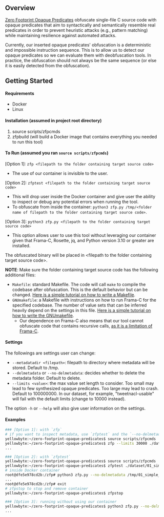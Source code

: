 ## Overview

[Zero Footprint Opaque Predicates](docs/README.md) obfuscate single-file C source code with opaque predicates that aim to syntactically and semantically resemble real predicates in order to prevent heuristic attacks (e.g., pattern matching) while maintaining resilience against automated attacks.

Currently, our inserted opaque predicates' obfuscation is a deterministic and impossible instruction sequence. This is to allow us to detect our opaque predicates so we can evaluate them with deobfuscation tools. In practice, the obfuscation should not always be the same sequence (or else it is easily detected from the obfuscation). 

## Getting Started

#### Requirements
* Docker 
* Linux

#### Installation (assumed in project root directory)
1. source scripts/zfpcmds
2. zfpbuild (will build a Docker image that contains everything you needed to run this tool)

#### To Run (assumed you ran `source scripts/zfpcmds`)
[Option 1]: `zfp <filepath to the folder containing target source code>`
* The use of our container is invisible to the user.

[Option 2]: `zfptest <filepath to the folder containing target source code>`
* This will drop user inside the Docker container and give user the ability to inspect or debug any potential errors when running the tool.
* To obfuscate from inside the container: `python3 zfp.py /tmp/<folder name of filepath to the folder containing target source code>`.

[Option 3]: `python3 zfp.py <filepath to the folder containing target source code>`
* This option allows user to use this tool without leveraging our container given that Frama-C, Rosette, jq, and Python version 3.10 or greater are installed.

The obfuscated binary will be placed in \<filepath to the folder containing target source code\>.

__NOTE__: Make sure the folder containing target source code has the following additional files: 
* `Makefile`: standard Makefile. The code will call `make` to compile the codebase after obfuscation. This is the default behavior but can be changed. [Here is a simple tutorial on how to write a Makefile](https://gist.github.com/yellowbyte/b2b61f547e51e80b30522a989e6ea88d).
* `GNUmakefile`: a Makefile with instructions on how to run Frama-C for the specified codebase. The number of value sets that can be inferred heavily depend on the settings in this file. [Here is a simple tutorial on how to write the GNUmakefile](docs/framac_setup.md).
  * Our dependence on Frama-C also means that our tool cannot obfuscate code that contains recursive calls, [as it is a limitation of Frama-C](https://www.frama-c.com/fc-plugins/eva.html).

#### Settings
The followings are settings user can change:
* `--metadatadir <filepath>`: filepath to directory where metadata will be stored. Default to /tmp.
* `--delmetadata` or `--no-delmetadata`: decides whether to delete the metadata folder. Default to delete.
* `--limits <value>`: the max value set length to consider. Too small may lead to few synthesized opaque predicates. Too large may lead to crash. Default to 100000000. In our dataset, for example, "tweetnacl-usable" will fail with the default limits (change to 10000 instead). 

The option `-h` or `--help` will also give user information on the settings.

#### Examples
```bash
### [Option 1]: with `zfp`
# if you want to inspect metadata, use `zfptest` and the `--no-delmetadata` option
yellowbyte:~/zero-footprint-opaque-predicates$ source scripts/zfpcmds 
yellowbyte:~/zero-footprint-opaque-predicates$ zfp --limits 30000 ./dataset/01_simple_if
...

### [Option 2]: with `zfptest`
yellowbyte:~/zero-footprint-opaque-predicates$ source scripts/zfpcmds 
yellowbyte:~/zero-footprint-opaque-predicates$ zfptest ./dataset/01_simple_if
# inside Docker container
root@dfe5e978cd2b:/zfp# python3 zfp.py --no-delmetadata /tmp/01_simple_if
...
root@dfe5e978cd2b:/zfp# exit
# zfpstop to stop and remove container
yellowbyte:~/zero-footprint-opaque-predicates$ zfpstop

### [Option 3]: running without using our container
yellowbyte:~/zero-footprint-opaque-predicates$ python3 zfp.py --no-delmetadata ./dataset/01_simple_if
...
```
